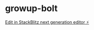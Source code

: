 # growup-bolt

[Edit in StackBlitz next generation editor ⚡️](https://stackblitz.com/~/github.com/trafaon/growup-bolt)